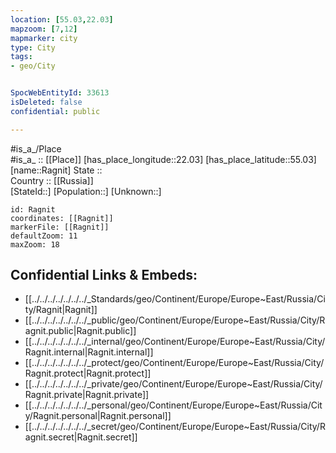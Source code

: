 ```yaml
---
location: [55.03,22.03] 
mapzoom: [7,12] 
mapmarker: city 
type: City
tags:
- geo/City


SpocWebEntityId: 33613
isDeleted: false
confidential: public

---
```

#is_a_/Place  
#is_a_ :: [[Place]] 
[has_place_longitude::22.03] 
[has_place_latitude::55.03] 
[name::Ragnit] 
State ::  
Country :: [[Russia]]  
[StateId::] 
[Population::] 
[Unknown::] 


```leaflet
id: Ragnit
coordinates: [[Ragnit]] 
markerFile: [[Ragnit]] 
defaultZoom: 11 
maxZoom: 18
```


## Confidential Links & Embeds: 
- [[../../../../../../../_Standards/geo/Continent/Europe/Europe~East/Russia/City/Ragnit|Ragnit]] 
- [[../../../../../../../_public/geo/Continent/Europe/Europe~East/Russia/City/Ragnit.public|Ragnit.public]] 
- [[../../../../../../../_internal/geo/Continent/Europe/Europe~East/Russia/City/Ragnit.internal|Ragnit.internal]] 
- [[../../../../../../../_protect/geo/Continent/Europe/Europe~East/Russia/City/Ragnit.protect|Ragnit.protect]] 
- [[../../../../../../../_private/geo/Continent/Europe/Europe~East/Russia/City/Ragnit.private|Ragnit.private]] 
- [[../../../../../../../_personal/geo/Continent/Europe/Europe~East/Russia/City/Ragnit.personal|Ragnit.personal]] 
- [[../../../../../../../_secret/geo/Continent/Europe/Europe~East/Russia/City/Ragnit.secret|Ragnit.secret]] 
